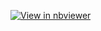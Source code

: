 [![View in nbviewer](https://img.shields.io/badge/view%20in-nbviewer-orange?logo=jupyter)](nbviewer.org/url/github.com/MaxwellMensah/TORCHVISION/blob/pytorch_torchvision/transforms_illustrations_compressed.ipynb)


